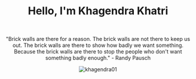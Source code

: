 <div align="center">
  <h1>Hello, I'm Khagendra Khatri</h1><br>
  <p>"Brick walls are there for a reason. The brick walls are not there to keep us out. The brick walls are there to show how badly we want something. Because the brick walls are there to stop the people who don't want something badly enough." - Randy Pausch</p>
</div>

<div align="center">
  <!--<img src="https://github-readme-stats.vercel.app/api?username=khagendra01&show_icons=true&locale=en" alt="khagendra01" />-->
  <img src="https://github-readme-streak-stats.herokuapp.com/?user=khagendra01" alt="khagendra01" />
</div>
